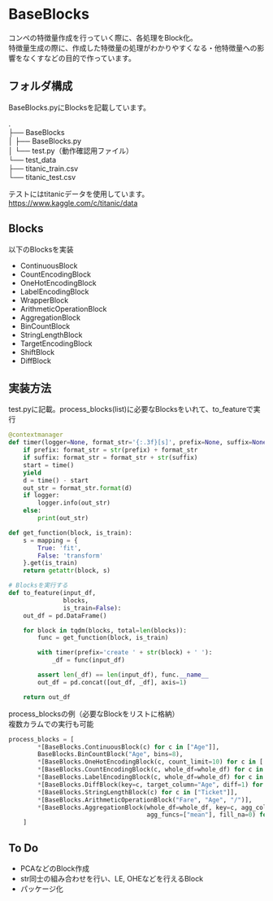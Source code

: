 # BaseBlocks
コンペの特徴量作成を行っていく際に、各処理をBlock化。  
特徴量生成の際に、作成した特徴量の処理がわかりやすくなる・他特徴量への影響をなくすなどの目的で作っています。  

## フォルダ構成
BaseBlocks.pyにBlocksを記載しています。

.  
├── BaseBlocks  
│   ├── BaseBlocks.py  
│   └── test.py（動作確認用ファイル）  
└── test_data  
    ├── titanic_train.csv  
    └── titanic_test.csv  
  
テストにはtitanicデータを使用しています。  
https://www.kaggle.com/c/titanic/data

## Blocks
以下のBlocksを実装

* ContinuousBlock
* CountEncodingBlock
* OneHotEncodingBlock
* LabelEncodingBlock
* WrapperBlock
* ArithmeticOperationBlock
* AggregationBlock
* BinCountBlock
* StringLengthBlock
* TargetEncodingBlock
* ShiftBlock
* DiffBlock

## 実装方法

test.pyに記載。process_blocks(list)に必要なBlocksをいれて、to_featureで実行
```python
@contextmanager
def timer(logger=None, format_str='{:.3f}[s]', prefix=None, suffix=None):
    if prefix: format_str = str(prefix) + format_str
    if suffix: format_str = format_str + str(suffix)
    start = time()
    yield
    d = time() - start
    out_str = format_str.format(d)
    if logger:
        logger.info(out_str)
    else:
        print(out_str)

def get_function(block, is_train):
    s = mapping = {
        True: 'fit',
        False: 'transform'
    }.get(is_train)
    return getattr(block, s)

# Blocksを実行する
def to_feature(input_df,
               blocks,
               is_train=False):
    out_df = pd.DataFrame()

    for block in tqdm(blocks, total=len(blocks)):
        func = get_function(block, is_train)

        with timer(prefix='create ' + str(block) + ' '):
            _df = func(input_df)

        assert len(_df) == len(input_df), func.__name__
        out_df = pd.concat([out_df, _df], axis=1)

    return out_df
```

process_blocksの例（必要なBlockをリストに格納）  
複数カラムでの実行も可能
```python
process_blocks = [
        *[BaseBlocks.ContinuousBlock(c) for c in ["Age"]],
        BaseBlocks.BinCountBlock("Age", bins=8),
        *[BaseBlocks.OneHotEncodingBlock(c, count_limit=10) for c in ['Sex']],
        *[BaseBlocks.CountEncodingBlock(c, whole_df=whole_df) for c in ['Sex']],
        *[BaseBlocks.LabelEncodingBlock(c, whole_df=whole_df) for c in ['Sex']],
        *[BaseBlocks.DiffBlock(key=c, target_column="Age", diff=1) for c in ["Sex"]],
        *[BaseBlocks.StringLengthBlock(c) for c in ["Ticket"]],
        *[BaseBlocks.ArithmeticOperationBlock("Fare", "Age", "/")],
        *[BaseBlocks.AggregationBlock(whole_df=whole_df, key=c, agg_column="Age",
                                      agg_funcs=["mean"], fill_na=0) for c in ["Sex"]]
    ]
```

## To Do
* PCAなどのBlock作成
* str同士の組み合わせを行い、LE, OHEなどを行えるBlock
* パッケージ化
